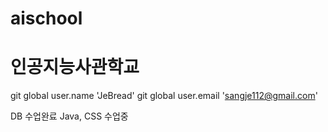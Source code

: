 # aischool
# 인공지능사관학교

git global user.name 'JeBread'
git global user.email 'sangje112@gmail.com'

DB 수업완료
Java, CSS 수업중
